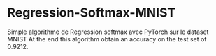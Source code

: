 # Regression-Softmax-MNIST

Simple algorithme de Regression softmax avec PyTorch sur le dataset MNIST
At the end this algorithm obtain an accuracy on the test set of 0.9212.
